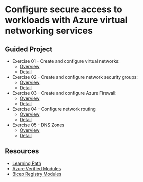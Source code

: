 # Configure secure access to workloads with Azure virtual networking services

## Guided Project

- Exercise 01 - Create and configure virtual networks:
    - [Overview](https://learn.microsoft.com/en-us/training/modules/guided-project-configure-secure-access-workloads/2-exercise-vnet)
    - [Detail](https://microsoftlearning.github.io/Configure-secure-access-to-workloads-with-Azure-virtual-networking-services/Instructions/Labs/LAB_01_virtual_networks.html
    )
- Exercise 02 - Create and configure network security groups:
    - [Overview](https://learn.microsoft.com/en-us/training/modules/guided-project-configure-secure-access-workloads/3-exercise-security-groups)
    - [Detail](https://microsoftlearning.github.io/Configure-secure-access-to-workloads-with-Azure-virtual-networking-services/Instructions/Labs/LAB_02_security_groups.html)
- Exercise 03 - Create and configure Azure Firewall:
    - [Overview](https://learn.microsoft.com/en-us/training/modules/guided-project-configure-secure-access-workloads/4-exercise-firewall)
    - [Detail](https://microsoftlearning.github.io/Configure-secure-access-to-workloads-with-Azure-virtual-networking-services/Instructions/Labs/LAB_03_firewall.html)
- Exercise 04 - Configure network routing
    - [Overview](https://learn.microsoft.com/en-us/training/modules/guided-project-configure-secure-access-workloads/5-exercise-policy)
    - [Detail](https://microsoftlearning.github.io/Configure-secure-access-to-workloads-with-Azure-virtual-networking-services/Instructions/Labs/LAB_04_route.html)
- Exercise 05 - DNS Zones
    - [Overview](https://learn.microsoft.com/en-us/training/modules/guided-project-configure-secure-access-workloads/6-exercise-domain-names)
    - [Detail](https://microsoftlearning.github.io/Configure-secure-access-to-workloads-with-Azure-virtual-networking-services/Instructions/Labs/LAB_05_domain_name.html)

## Resources

- [Learning Path](https://learn.microsoft.com/en-us/training/modules/guided-project-configure-secure-access-workloads/)
- [Azure Verified Modules](https://azure.github.io/Azure-Verified-Modules/)
- [Bicep Registry Modules](https://github.com/Azure/bicep-registry-modules/blob/main/avm/res/network/virtual-network/main.bicep)